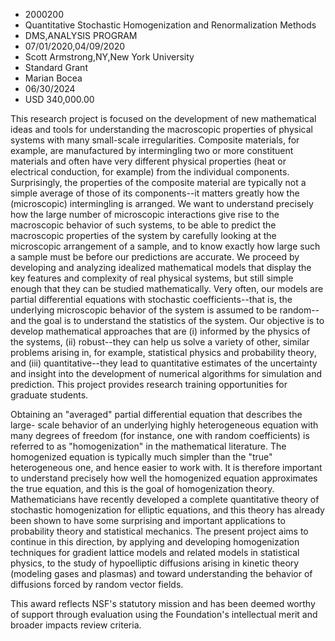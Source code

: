 
* 2000200
* Quantitative Stochastic Homogenization and Renormalization Methods
* DMS,ANALYSIS PROGRAM
* 07/01/2020,04/09/2020
* Scott Armstrong,NY,New York University
* Standard Grant
* Marian Bocea
* 06/30/2024
* USD 340,000.00

This research project is focused on the development of new mathematical ideas
and tools for understanding the macroscopic properties of physical systems with
many small-scale irregularities. Composite materials, for example, are
manufactured by intermingling two or more constituent materials and often have
very different physical properties (heat or electrical conduction, for example)
from the individual components. Surprisingly, the properties of the composite
material are typically not a simple average of those of its components--it
matters greatly how the (microscopic) intermingling is arranged. We want to
understand precisely how the large number of microscopic interactions give rise
to the macroscopic behavior of such systems, to be able to predict the
macroscopic properties of the system by carefully looking at the microscopic
arrangement of a sample, and to know exactly how large such a sample must be
before our predictions are accurate. We proceed by developing and analyzing
idealized mathematical models that display the key features and complexity of
real physical systems, but still simple enough that they can be studied
mathematically. Very often, our models are partial differential equations with
stochastic coefficients--that is, the underlying microscopic behavior of the
system is assumed to be random--and the goal is to understand the statistics of
the system. Our objective is to develop mathematical approaches that are (i)
informed by the physics of the systems, (ii) robust--they can help us solve a
variety of other, similar problems arising in, for example, statistical physics
and probability theory, and (iii) quantitative--they lead to quantitative
estimates of the uncertainty and insight into the development of numerical
algorithms for simulation and prediction. This project provides research
training opportunities for graduate students.

Obtaining an "averaged" partial differential equation that describes the large-
scale behavior of an underlying highly heterogeneous equation with many degrees
of freedom (for instance, one with random coefficients) is referred to as
"homogenization" in the mathematical literature. The homogenized equation is
typically much simpler than the "true" heterogeneous one, and hence easier to
work with. It is therefore important to understand precisely how well the
homogenized equation approximates the true equation, and this is the goal of
homogenization theory. Mathematicians have recently developed a complete
quantitative theory of stochastic homogenization for elliptic equations, and
this theory has already been shown to have some surprising and important
applications to probability theory and statistical mechanics. The present
project aims to continue in this direction, by applying and developing
homogenization techniques for gradient lattice models and related models in
statistical physics, to the study of hypoelliptic diffusions arising in kinetic
theory (modeling gases and plasmas) and toward understanding the behavior of
diffusions forced by random vector fields.

This award reflects NSF's statutory mission and has been deemed worthy of
support through evaluation using the Foundation's intellectual merit and broader
impacts review criteria.
